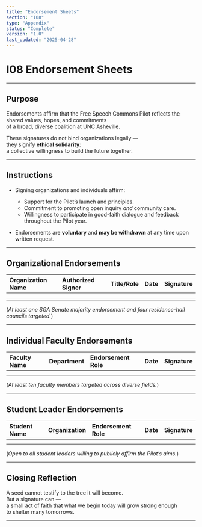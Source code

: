 ```yaml
---
title: "Endorsement Sheets"
section: "I08"
type: "Appendix"
status: "Complete"
version: "1.0"
last_updated: "2025-04-28"
---
```


# I08 Endorsement Sheets

---

## Purpose

Endorsements affirm that the Free Speech Commons Pilot reflects the shared values, hopes, and commitments  
of a broad, diverse coalition at UNC Asheville.

These signatures do not bind organizations legally —  
they signify **ethical solidarity**:  
a collective willingness to build the future together.

---

## Instructions

- Signing organizations and individuals affirm:
  - Support for the Pilot’s launch and principles.
  - Commitment to promoting open inquiry *and* community care.
  - Willingness to participate in good-faith dialogue and feedback throughout the Pilot year.

- Endorsements are **voluntary** and **may be withdrawn** at any time upon written request.

---

## Organizational Endorsements

| Organization Name | Authorized Signer | Title/Role | Date | Signature |
|:------------------|:-------------------|:-----------|:-----|:----------|
|                    |                    |            |      |           |
|                    |                    |            |      |           |
|                    |                    |            |      |           |

(*At least one SGA Senate majority endorsement and four residence-hall councils targeted.*)

---

## Individual Faculty Endorsements

| Faculty Name | Department | Endorsement Role | Date | Signature |
|:-------------|:-----------|:-----------------|:-----|:----------|
|               |             |                  |      |           |
|               |             |                  |      |           |

(*At least ten faculty members targeted across diverse fields.*)

---

## Student Leader Endorsements

| Student Name | Organization | Endorsement Role | Date | Signature |
|:-------------|:--------------|:-----------------|:-----|:----------|
|               |                |                  |      |           |
|               |                |                  |      |           |

(*Open to all student leaders willing to publicly affirm the Pilot’s aims.*)

---

## Closing Reflection

A seed cannot testify to the tree it will become.  
But a signature can —  
a small act of faith that what we begin today will grow strong enough  
to shelter many tomorrows.

---
